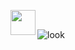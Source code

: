 
<img src="https://media1.giphy.com/media/OfgFXNVi8gnEXvbske/giphy.gif" height="40" align="left"> <br>

![look](https://user-images.githubusercontent.com/96011603/211858547-fafd92a4-b773-4c46-94d8-518ff3ce5036.gif)
